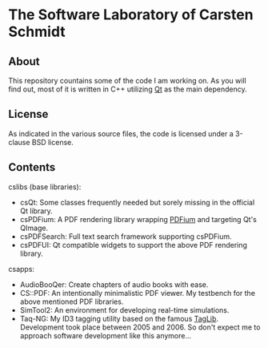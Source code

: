 The Software Laboratory of Carsten Schmidt
==========================================

About
-----

This repository countains some of the code I am working on.
As you will find out, most of it is written in C++ utilizing [Qt](http://www.qt.io/) as the main dependency.

License
-------

As indicated in the various source files, the code is licensed under a 3-clause BSD license.

Contents
--------

cslibs (base libraries):

* csQt: Some classes frequently needed but sorely missing in the official Qt library.
* csPDFium: A PDF rendering library wrapping [PDFium](https://pdfium.googlesource.com/pdfium/) and targeting Qt's QImage.
* csPDFSearch: Full text search framework supporting csPDFium.
* csPDFUI: Qt compatible widgets to support the above PDF rendering library.

csapps:

* AudioBooQer: Create chapters of audio books with ease.
* CS::PDF: An intentionally minimalistic PDF viewer. My testbench for the above mentioned PDF libraries.
* SimTool2: An environment for developing real-time simulations.
* Taq-NG: My ID3 tagging utility based on the famous [TagLib](http://taglib.github.io/). Development took place between 2005 and 2006. So don't expect me to approach software development like this anymore...
